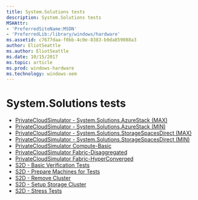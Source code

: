```yaml
---
title: System.Solutions tests
description: System.Solutions tests
MSHAttr:
- 'PreferredSiteName:MSDN'
- 'PreferredLib:/library/windows/hardware'
ms.assetid: c7677daa-f0bb-4c0e-8383-b9da859088a3
author: EliotSeattle
ms.author: EliotSeattle
ms.date: 10/15/2017
ms.topic: article
ms.prod: windows-hardware
ms.technology: windows-oem
---
```


# System.Solutions tests


-   [PrivateCloudSimulator - System.Solutions.AzureStack (MAX)](153e42a4-877c-4dc9-a788-2242db98c628.md)
-   [PrivateCloudSimulator - System.Solutions.AzureStack (MIN)](03e1c88a-6d4c-4019-91c9-5bf272440a5c.md)
-   [PrivateCloudSimulator - System.Solutions.StorageSpacesDirect (MAX)](7b1a59ca-c97a-4e6e-a09b-d63a2b93ffd8.md)
-   [PrivateCloudSimulator - System.Solutions.StorageSpacesDirect (MIN)](6e757c1d-eef8-4d11-9a4c-c7e9a06140f0.md)
-   [PrivateCloudSimulator Compute-Basic](b3323e0a-3a01-47f3-bf1c-39e18c6e07d6.md)
-   [PrivateCloudSimulator Fabric-Disaggregated](f2071901-74db-49ca-9f5e-487c692dd325.md)
-   [PrivateCloudSimulator Fabric-HyperConverged](b57eb26d-fc60-414d-ba1c-6f796a661e90.md)
-   [S2D - Basic Verification Tests](68fd59d3-afe9-4a68-8c9d-ed2c69f6a070.md)
-   [S2D - Prepare Machines for Tests](7ece6cf0-845b-48a6-827b-62a17c149033.md)
-   [S2D - Remove Cluster](45a08797-523e-4637-ab40-6ecc6f0dd3ee.md)
-   [S2D - Setup Storage Cluster](8fd56385-268b-48c8-a81f-9118cfb5bf5a.md)
-   [S2D - Stress Tests](8f88f147-d747-4695-87cf-07990361d18f.md)

 

 







